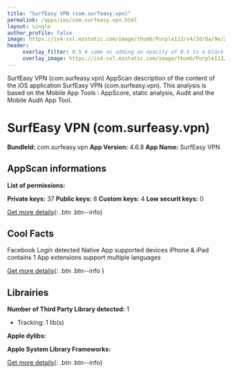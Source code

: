 ```yaml
---
title: "SurfEasy VPN (com.surfeasy.vpn)"
permalink: /apps/ios/com.surfeasy.vpn.html
layout: single
author_profile: false
image: https://is4-ssl.mzstatic.com/image/thumb/Purple113/v4/2d/8a/9e/2d8a9e7c-3e9d-1f7b-6e0c-5216397ed7fc/AppIcon-0-0-1x_U007emarketing-0-0-0-10-0-0-85-220.png/512x512bb.jpg
header: 
     overlay_filter: 0.5 # same as adding an opacity of 0.5 to a black background
     overlay_image: https://is4-ssl.mzstatic.com/image/thumb/Purple113/v4/2d/8a/9e/2d8a9e7c-3e9d-1f7b-6e0c-5216397ed7fc/AppIcon-0-0-1x_U007emarketing-0-0-0-10-0-0-85-220.png/512x512bb.jpg
---
```

SurfEasy VPN (com.surfeasy.vpn) AppScan description of the content of the iOS application SurfEasy VPN (com.surfeasy.vpn). This analysis is based on the Mobile App Tools : AppScore, static analysis, Audit and the Mobile Audit App Tool.

# SurfEasy VPN (com.surfeasy.vpn)

**BundleId:** com.surfeasy.vpn
**App Version:** 4.6.8
**App Name:** SurfEasy VPN


## AppScan informations 

**List of permissions:** 
  
  
**Private keys:** 37
**Public keys:** 8
**Custom keys:** 4
**Low securit keys:** 0
  
[Get more details](/pricing.html){: .btn .btn--info}

## Cool Facts

Facebook Login detected
Native App
supported devices iPhone & iPad
contains 1 App extensions
support multiple languages
  
[Get more details](/pricing.html){: .btn .btn--info }

## Librairies 
**Number of Third Party Library detected:** 1
- Tracking: 1 lib(s)


**Apple dylibs:**


**Apple System Library Frameworks:**


  
[Get more details](/pricing.html){: .btn .btn--info}

